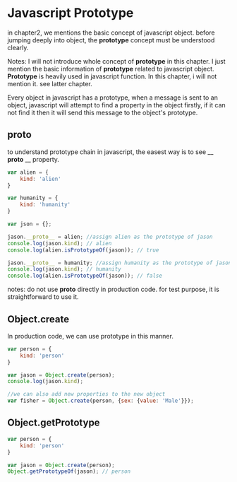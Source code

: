 # Javascript Prototype
in chapter2, we mentions the basic concept of javascript object. before jumping deeply into object, the __prototype__ concept must be understood clearly.

Notes: I will not introduce whole concept of __prototype__ in this chapter. I just mention the basic information of __prototype__ related to javascript object. __Prototype__ is heavily used in javascript function. In this chapter, i will not mention it. see latter chapter.

Every object in javascript has a prototype, when a message is sent to an object, javascript will attempt to find a property in the object firstly, if it can not find it then it will send this message to the object's prototype.


## __proto__ 
to understand prototype chain in javascript, the easest way is to see __ __proto__ __ property.
``` javascript
var alien = {
    kind: 'alien'
}

var humanity = {
    kind: 'humanity'
}

var json = {};

jason.__proto__ = alien; //assign alien as the prototype of jason
console.log(jason.kind); // alien
console.log(alien.isPrototypeOf(jason)); // true

jason.__proto__ = humanity; //assign humanity as the prototype of jason
console.log(jason.kind); // humanity
console.log(alien.isPrototypeOf(jason)); // false
```

notes: do not use __proto__ directly in production code. for test purpose, it is straightforward to use it.

## Object.create
In production code, we can use prototype in this manner.
``` javascript
var person = {
    kind: 'person'
}

var jason = Object.create(person);
console.log(jason.kind);

//we can also add new properties to the new object
var fisher = Object.create(person, {sex: {value: 'Male'}});
```

## Object.getPrototype
```javascript
var person = {
    kind: 'person'
}

var jason = Object.create(person);
Object.getPrototypeOf(jason); // person
```

